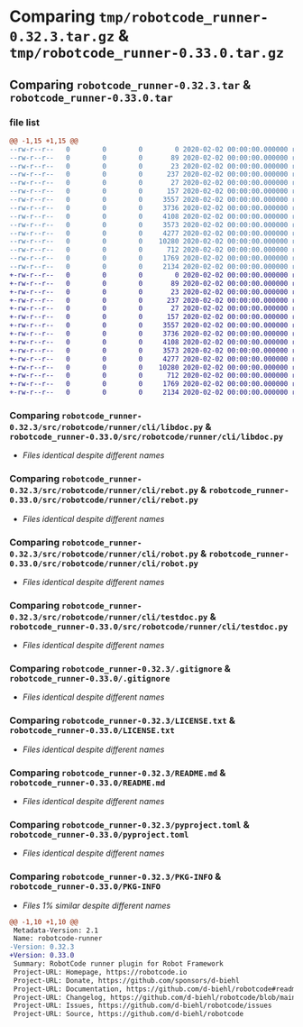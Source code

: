 # Comparing `tmp/robotcode_runner-0.32.3.tar.gz` & `tmp/robotcode_runner-0.33.0.tar.gz`

## Comparing `robotcode_runner-0.32.3.tar` & `robotcode_runner-0.33.0.tar`

### file list

```diff
@@ -1,15 +1,15 @@
--rw-r--r--   0        0        0        0 2020-02-02 00:00:00.000000 robotcode_runner-0.32.3/src/robotcode/runner/__init__.py
--rw-r--r--   0        0        0       89 2020-02-02 00:00:00.000000 robotcode_runner-0.32.3/src/robotcode/runner/__main__.py
--rw-r--r--   0        0        0       23 2020-02-02 00:00:00.000000 robotcode_runner-0.32.3/src/robotcode/runner/__version__.py
--rw-r--r--   0        0        0      237 2020-02-02 00:00:00.000000 robotcode_runner-0.32.3/src/robotcode/runner/hooks.py
--rw-r--r--   0        0        0       27 2020-02-02 00:00:00.000000 robotcode_runner-0.32.3/src/robotcode/runner/py.typed
--rw-r--r--   0        0        0      157 2020-02-02 00:00:00.000000 robotcode_runner-0.32.3/src/robotcode/runner/cli/__init__.py
--rw-r--r--   0        0        0     3557 2020-02-02 00:00:00.000000 robotcode_runner-0.32.3/src/robotcode/runner/cli/libdoc.py
--rw-r--r--   0        0        0     3736 2020-02-02 00:00:00.000000 robotcode_runner-0.32.3/src/robotcode/runner/cli/rebot.py
--rw-r--r--   0        0        0     4108 2020-02-02 00:00:00.000000 robotcode_runner-0.32.3/src/robotcode/runner/cli/robot.py
--rw-r--r--   0        0        0     3573 2020-02-02 00:00:00.000000 robotcode_runner-0.32.3/src/robotcode/runner/cli/testdoc.py
--rw-r--r--   0        0        0     4277 2020-02-02 00:00:00.000000 robotcode_runner-0.32.3/.gitignore
--rw-r--r--   0        0        0    10280 2020-02-02 00:00:00.000000 robotcode_runner-0.32.3/LICENSE.txt
--rw-r--r--   0        0        0      712 2020-02-02 00:00:00.000000 robotcode_runner-0.32.3/README.md
--rw-r--r--   0        0        0     1769 2020-02-02 00:00:00.000000 robotcode_runner-0.32.3/pyproject.toml
--rw-r--r--   0        0        0     2134 2020-02-02 00:00:00.000000 robotcode_runner-0.32.3/PKG-INFO
+-rw-r--r--   0        0        0        0 2020-02-02 00:00:00.000000 robotcode_runner-0.33.0/src/robotcode/runner/__init__.py
+-rw-r--r--   0        0        0       89 2020-02-02 00:00:00.000000 robotcode_runner-0.33.0/src/robotcode/runner/__main__.py
+-rw-r--r--   0        0        0       23 2020-02-02 00:00:00.000000 robotcode_runner-0.33.0/src/robotcode/runner/__version__.py
+-rw-r--r--   0        0        0      237 2020-02-02 00:00:00.000000 robotcode_runner-0.33.0/src/robotcode/runner/hooks.py
+-rw-r--r--   0        0        0       27 2020-02-02 00:00:00.000000 robotcode_runner-0.33.0/src/robotcode/runner/py.typed
+-rw-r--r--   0        0        0      157 2020-02-02 00:00:00.000000 robotcode_runner-0.33.0/src/robotcode/runner/cli/__init__.py
+-rw-r--r--   0        0        0     3557 2020-02-02 00:00:00.000000 robotcode_runner-0.33.0/src/robotcode/runner/cli/libdoc.py
+-rw-r--r--   0        0        0     3736 2020-02-02 00:00:00.000000 robotcode_runner-0.33.0/src/robotcode/runner/cli/rebot.py
+-rw-r--r--   0        0        0     4108 2020-02-02 00:00:00.000000 robotcode_runner-0.33.0/src/robotcode/runner/cli/robot.py
+-rw-r--r--   0        0        0     3573 2020-02-02 00:00:00.000000 robotcode_runner-0.33.0/src/robotcode/runner/cli/testdoc.py
+-rw-r--r--   0        0        0     4277 2020-02-02 00:00:00.000000 robotcode_runner-0.33.0/.gitignore
+-rw-r--r--   0        0        0    10280 2020-02-02 00:00:00.000000 robotcode_runner-0.33.0/LICENSE.txt
+-rw-r--r--   0        0        0      712 2020-02-02 00:00:00.000000 robotcode_runner-0.33.0/README.md
+-rw-r--r--   0        0        0     1769 2020-02-02 00:00:00.000000 robotcode_runner-0.33.0/pyproject.toml
+-rw-r--r--   0        0        0     2134 2020-02-02 00:00:00.000000 robotcode_runner-0.33.0/PKG-INFO
```

### Comparing `robotcode_runner-0.32.3/src/robotcode/runner/cli/libdoc.py` & `robotcode_runner-0.33.0/src/robotcode/runner/cli/libdoc.py`

 * *Files identical despite different names*

### Comparing `robotcode_runner-0.32.3/src/robotcode/runner/cli/rebot.py` & `robotcode_runner-0.33.0/src/robotcode/runner/cli/rebot.py`

 * *Files identical despite different names*

### Comparing `robotcode_runner-0.32.3/src/robotcode/runner/cli/robot.py` & `robotcode_runner-0.33.0/src/robotcode/runner/cli/robot.py`

 * *Files identical despite different names*

### Comparing `robotcode_runner-0.32.3/src/robotcode/runner/cli/testdoc.py` & `robotcode_runner-0.33.0/src/robotcode/runner/cli/testdoc.py`

 * *Files identical despite different names*

### Comparing `robotcode_runner-0.32.3/.gitignore` & `robotcode_runner-0.33.0/.gitignore`

 * *Files identical despite different names*

### Comparing `robotcode_runner-0.32.3/LICENSE.txt` & `robotcode_runner-0.33.0/LICENSE.txt`

 * *Files identical despite different names*

### Comparing `robotcode_runner-0.32.3/README.md` & `robotcode_runner-0.33.0/README.md`

 * *Files identical despite different names*

### Comparing `robotcode_runner-0.32.3/pyproject.toml` & `robotcode_runner-0.33.0/pyproject.toml`

 * *Files identical despite different names*

### Comparing `robotcode_runner-0.32.3/PKG-INFO` & `robotcode_runner-0.33.0/PKG-INFO`

 * *Files 1% similar despite different names*

```diff
@@ -1,10 +1,10 @@
 Metadata-Version: 2.1
 Name: robotcode-runner
-Version: 0.32.3
+Version: 0.33.0
 Summary: RobotCode runner plugin for Robot Framework
 Project-URL: Homepage, https://robotcode.io
 Project-URL: Donate, https://github.com/sponsors/d-biehl
 Project-URL: Documentation, https://github.com/d-biehl/robotcode#readme
 Project-URL: Changelog, https://github.com/d-biehl/robotcode/blob/main/CHANGELOG.md
 Project-URL: Issues, https://github.com/d-biehl/robotcode/issues
 Project-URL: Source, https://github.com/d-biehl/robotcode
```

